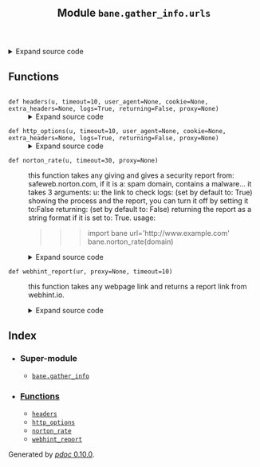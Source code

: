 <body>
<main>
<article id="content">
<header>
<h1 class="title">Module <code>bane.gather_info.urls</code></h1>
</header>
<section id="section-intro">
<details class="source">
<summary>
<span>Expand source code</span>
</summary>
<pre><code class="python">from bane.gather_info.utils import *



def norton_rate(u, timeout=30, proxy=None):
    &#34;&#34;&#34;
    this function takes any giving and gives a security report from: safeweb.norton.com, if it is a: spam domain, contains a malware...
    it takes 3 arguments:
    u: the link to check
    logs: (set by default to: True) showing the process and the report, you can turn it off by setting it to:False
    returning: (set by default to: False) returning the report as a string format if it is set to: True.
    usage:
    &gt;&gt;&gt;import bane
    &gt;&gt;&gt;url=&#39;http://www.example.com&#39;
    &gt;&gt;&gt;bane.norton_rate(domain)&#34;&#34;&#34;
    try:
        ur = urllib.quote(u, safe=&#34;&#34;)
        ul = &#34;https://safeweb.norton.com/report/show?url=&#34; + ur
        c = requests.Session().et(
            ul,
            headers={&#34;User-Agent&#34;: random.choice(ua)},
            proxies=proxy,
            timeout=timeout,
        ).text
        soup = BeautifulSoup(c, &#34;html.parser&#34;)
        s = soup.find_all(&#34;div&#34;, class_=&#34;communityRatings&#34;)
        s = remove_html_tags(str(s[0])).strip().split(&#34;\n&#34;)
        while &#34;&#34; in s:
            s.remove(&#34;&#34;)
        try:
            return {&#34;Profile&#34;: s[0], &#34;Rate&#34;: float(s[1]), &#34;By&#34;: s[2]}
        except:
            return {&#34;Profile&#34;: s[0], &#34;Rate&#34;: float(s[1])}
    except:
        pass


def http_options(
    u,
    timeout=10,
    user_agent=None,
    cookie=None,
    extra_headers=None,
    logs=True,
    returning=False,
    proxy=None,
):
    if user_agent:
        us = user_agent
    else:
        us = random.choice(ua)
    if cookie:
        heads = {&#34;User-Agent&#34;: us, &#34;Cookie&#34;: cookie}
    else:
        heads = {&#34;User-Agent&#34;: us}
    if extra_headers:
        heads.update(extra_headers)
    try:
        s = requests.session()
        a = s.options(u, headers=heads, proxies=proxy, timeout=timeout).headers
    except Exception as ex:
        return []
    b = []
    if &#34;Access-Control-Allow-Methods&#34; in a:
        b += [x.strip() for x in a[&#34;Access-Control-Allow-Methods&#34;].split(&#34;,&#34;)]
    if &#34;Allow&#34; in a:
        b += [x.strip() for x in a[&#34;Allow&#34;].split(&#34;,&#34;)]
    return b


def headers(
    u,
    timeout=10,
    user_agent=None,
    cookie=None,
    extra_headers=None,
    logs=True,
    returning=False,
    proxy=None,
):
    if user_agent:
        us = user_agent
    else:
        us = random.choice(ua)
    if cookie:
        heads = {&#34;User-Agent&#34;: us, &#34;Cookie&#34;: cookie}
    else:
        heads = {&#34;User-Agent&#34;: us}
    if extra_headers:
        heads.update(extra_headers)
    try:
        #&#34;safe&#34;: sec,
        s = requests.session()
        a = s.get(u, headers=heads, proxies=proxy, timeout=timeout).headers
    except Exception as ex:
        return None
    if logs == True:
        for x in a:
            print(&#34;{} : {}&#34;.format(x, a[x]))
    if returning == True:
        return a


def webhint_report(ur, proxy=None, timeout=10):
    &#34;&#34;&#34;
    this function takes any webpage link and returns a report link from webhint.io.&#34;&#34;&#34;
    u = &#34;https://webhint.io/scanner/&#34;
    r = &#34;&#34;
    if &#34;://&#34; not in ur:
        return r
    try:
        s = requests.session()
        s.get(u, proxies=proxy, timeout=timeout)
        data = {&#34;url&#34;: ur}
        a = s.post(u, data, proxies=proxy, timeout=timeout).text
        soup = BeautifulSoup(a, &#34;html.parser&#34;)
        s = soup.find_all(&#34;span&#34;, class_=&#34;permalink-content&#34;)
        for x in s:
            try:
                r = x.a[&#34;href&#34;]
            except Exception as ex:
                pass
    except Exception as e:
        pass
    return r</code></pre>
</details>
</section>
<section>
</section>
<section>
</section>
<section>
<h2 class="section-title" id="header-functions">Functions</h2>
<dl>
<dt id="bane.gather_info.urls.headers"><code class="name flex">
<span>def <span class="ident">headers</span></span>(<span>u, timeout=10, user_agent=None, cookie=None, extra_headers=None, logs=True, returning=False, proxy=None)</span>
</code></dt>
<dd>
<div class="desc"></div>
<details class="source">
<summary>
<span>Expand source code</span>
</summary>
<pre><code class="python">def headers(
    u,
    timeout=10,
    user_agent=None,
    cookie=None,
    extra_headers=None,
    logs=True,
    returning=False,
    proxy=None,
):
    if user_agent:
        us = user_agent
    else:
        us = random.choice(ua)
    if cookie:
        heads = {&#34;User-Agent&#34;: us, &#34;Cookie&#34;: cookie}
    else:
        heads = {&#34;User-Agent&#34;: us}
    if extra_headers:
        heads.update(extra_headers)
    try:
        #&#34;safe&#34;: sec,
        s = requests.session()
        a = s.get(u, headers=heads, proxies=proxy, timeout=timeout).headers
    except Exception as ex:
        return None
    if logs == True:
        for x in a:
            print(&#34;{} : {}&#34;.format(x, a[x]))
    if returning == True:
        return a</code></pre>
</details>
</dd>
<dt id="bane.gather_info.urls.http_options"><code class="name flex">
<span>def <span class="ident">http_options</span></span>(<span>u, timeout=10, user_agent=None, cookie=None, extra_headers=None, logs=True, returning=False, proxy=None)</span>
</code></dt>
<dd>
<div class="desc"></div>
<details class="source">
<summary>
<span>Expand source code</span>
</summary>
<pre><code class="python">def http_options(
    u,
    timeout=10,
    user_agent=None,
    cookie=None,
    extra_headers=None,
    logs=True,
    returning=False,
    proxy=None,
):
    if user_agent:
        us = user_agent
    else:
        us = random.choice(ua)
    if cookie:
        heads = {&#34;User-Agent&#34;: us, &#34;Cookie&#34;: cookie}
    else:
        heads = {&#34;User-Agent&#34;: us}
    if extra_headers:
        heads.update(extra_headers)
    try:
        s = requests.session()
        a = s.options(u, headers=heads, proxies=proxy, timeout=timeout).headers
    except Exception as ex:
        return []
    b = []
    if &#34;Access-Control-Allow-Methods&#34; in a:
        b += [x.strip() for x in a[&#34;Access-Control-Allow-Methods&#34;].split(&#34;,&#34;)]
    if &#34;Allow&#34; in a:
        b += [x.strip() for x in a[&#34;Allow&#34;].split(&#34;,&#34;)]
    return b</code></pre>
</details>
</dd>
<dt id="bane.gather_info.urls.norton_rate"><code class="name flex">
<span>def <span class="ident">norton_rate</span></span>(<span>u, timeout=30, proxy=None)</span>
</code></dt>
<dd>
<div class="desc"><p>this function takes any giving and gives a security report from: safeweb.norton.com, if it is a: spam domain, contains a malware&hellip;
it takes 3 arguments:
u: the link to check
logs: (set by default to: True) showing the process and the report, you can turn it off by setting it to:False
returning: (set by default to: False) returning the report as a string format if it is set to: True.
usage:</p>
<blockquote>
<blockquote>
<blockquote>
<p>import bane
url='http://www.example.com'
bane.norton_rate(domain)</p>
</blockquote>
</blockquote>
</blockquote></div>
<details class="source">
<summary>
<span>Expand source code</span>
</summary>
<pre><code class="python">def norton_rate(u, timeout=30, proxy=None):
    &#34;&#34;&#34;
    this function takes any giving and gives a security report from: safeweb.norton.com, if it is a: spam domain, contains a malware...
    it takes 3 arguments:
    u: the link to check
    logs: (set by default to: True) showing the process and the report, you can turn it off by setting it to:False
    returning: (set by default to: False) returning the report as a string format if it is set to: True.
    usage:
    &gt;&gt;&gt;import bane
    &gt;&gt;&gt;url=&#39;http://www.example.com&#39;
    &gt;&gt;&gt;bane.norton_rate(domain)&#34;&#34;&#34;
    try:
        ur = urllib.quote(u, safe=&#34;&#34;)
        ul = &#34;https://safeweb.norton.com/report/show?url=&#34; + ur
        c = requests.Session().et(
            ul,
            headers={&#34;User-Agent&#34;: random.choice(ua)},
            proxies=proxy,
            timeout=timeout,
        ).text
        soup = BeautifulSoup(c, &#34;html.parser&#34;)
        s = soup.find_all(&#34;div&#34;, class_=&#34;communityRatings&#34;)
        s = remove_html_tags(str(s[0])).strip().split(&#34;\n&#34;)
        while &#34;&#34; in s:
            s.remove(&#34;&#34;)
        try:
            return {&#34;Profile&#34;: s[0], &#34;Rate&#34;: float(s[1]), &#34;By&#34;: s[2]}
        except:
            return {&#34;Profile&#34;: s[0], &#34;Rate&#34;: float(s[1])}
    except:
        pass</code></pre>
</details>
</dd>
<dt id="bane.gather_info.urls.webhint_report"><code class="name flex">
<span>def <span class="ident">webhint_report</span></span>(<span>ur, proxy=None, timeout=10)</span>
</code></dt>
<dd>
<div class="desc"><p>this function takes any webpage link and returns a report link from webhint.io.</p></div>
<details class="source">
<summary>
<span>Expand source code</span>
</summary>
<pre><code class="python">def webhint_report(ur, proxy=None, timeout=10):
    &#34;&#34;&#34;
    this function takes any webpage link and returns a report link from webhint.io.&#34;&#34;&#34;
    u = &#34;https://webhint.io/scanner/&#34;
    r = &#34;&#34;
    if &#34;://&#34; not in ur:
        return r
    try:
        s = requests.session()
        s.get(u, proxies=proxy, timeout=timeout)
        data = {&#34;url&#34;: ur}
        a = s.post(u, data, proxies=proxy, timeout=timeout).text
        soup = BeautifulSoup(a, &#34;html.parser&#34;)
        s = soup.find_all(&#34;span&#34;, class_=&#34;permalink-content&#34;)
        for x in s:
            try:
                r = x.a[&#34;href&#34;]
            except Exception as ex:
                pass
    except Exception as e:
        pass
    return r</code></pre>
</details>
</dd>
</dl>
</section>
<section>
</section>
</article>
<nav id="sidebar">
<h1>Index</h1>
<div class="toc">
<ul></ul>
</div>
<ul id="index">
<li><h3>Super-module</h3>
<ul>
<li><code><a title="bane.gather_info" href="index.md">bane.gather_info</a></code></li>
</ul>
</li>
<li><h3><a href="#header-functions">Functions</a></h3>
<ul class="">
<li><code><a title="bane.gather_info.urls.headers" href="#bane.gather_info.urls.headers">headers</a></code></li>
<li><code><a title="bane.gather_info.urls.http_options" href="#bane.gather_info.urls.http_options">http_options</a></code></li>
<li><code><a title="bane.gather_info.urls.norton_rate" href="#bane.gather_info.urls.norton_rate">norton_rate</a></code></li>
<li><code><a title="bane.gather_info.urls.webhint_report" href="#bane.gather_info.urls.webhint_report">webhint_report</a></code></li>
</ul>
</li>
</ul>
</nav>
</main>
<footer id="footer">
<p>Generated by <a href="https://pdoc3.github.io/pdoc" title="pdoc: Python API documentation generator"><cite>pdoc</cite> 0.10.0</a>.</p>
</footer>
</body>
</html>